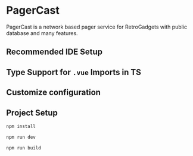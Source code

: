 # PagerCast

PagerCast is a network based pager service for RetroGadgets with public database and many features.

## Recommended IDE Setup


## Type Support for `.vue` Imports in TS


## Customize configuration


## Project Setup

```sh
npm install
```

```sh
npm run dev
```


```sh
npm run build
```


